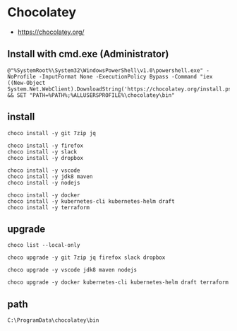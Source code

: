 # Chocolatey

* <https://chocolatey.org/>

## Install with cmd.exe (Administrator)

```
@"%SystemRoot%\System32\WindowsPowerShell\v1.0\powershell.exe" -NoProfile -InputFormat None -ExecutionPolicy Bypass -Command "iex ((New-Object System.Net.WebClient).DownloadString('https://chocolatey.org/install.ps1'))" && SET "PATH=%PATH%;%ALLUSERSPROFILE%\chocolatey\bin"
```

## install

```
choco install -y git 7zip jq

choco install -y firefox
choco install -y slack
choco install -y dropbox

choco install -y vscode
choco install -y jdk8 maven
choco install -y nodejs

choco install -y docker
choco install -y kubernetes-cli kubernetes-helm draft
choco install -y terraform
```

## upgrade

```
choco list --local-only

choco upgrade -y git 7zip jq firefox slack dropbox

choco upgrade -y vscode jdk8 maven nodejs

choco upgrade -y docker kubernetes-cli kubernetes-helm draft terraform
```

## path

```
C:\ProgramData\chocolatey\bin
```
